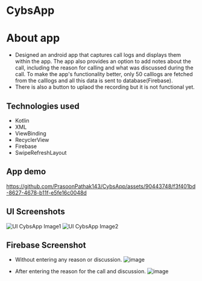 # CybsApp

# About app
- Designed an android app that captures call logs and displays them within the app. The app also provides an option to add notes about the call, including the reason for calling and what was discussed during the call. To make the app's functionality better, only 50 calllogs are fetched from the calllogs and all this data is sent to database(Firebase).
- There is also a button to uplaod the recording but it is not functional yet.

## Technologies used
- Kotlin
- XML
- ViewBinding
- RecyclerView
- Firebase
- SwipeRefreshLayout

## App demo
https://github.com/PrasoonPathak143/CybsApp/assets/90443748/f3f401bd-8627-4678-b11f-e5fe16c0048d

## UI Screenshots
![UI CybsApp Image1](https://github.com/PrasoonPathak143/CybsApp/assets/90443748/7e9236ae-f6b3-414a-996a-2c6935a327ab)
![UI CybsApp Image2](https://github.com/PrasoonPathak143/CybsApp/assets/90443748/11502fbf-c605-4bd9-b37a-fa9fe36df3fb)

## Firebase Screenshot
- Without entering any reason or discussion.
![image](https://github.com/PrasoonPathak143/CybsApp/assets/90443748/d16bcf45-5be9-4045-b91c-ae537fab00fc)

- After entering the reason for the call and discussion.
![image](https://github.com/PrasoonPathak143/CybsApp/assets/90443748/d9edf89f-7c08-49e1-8ebc-bd190271ed78)
